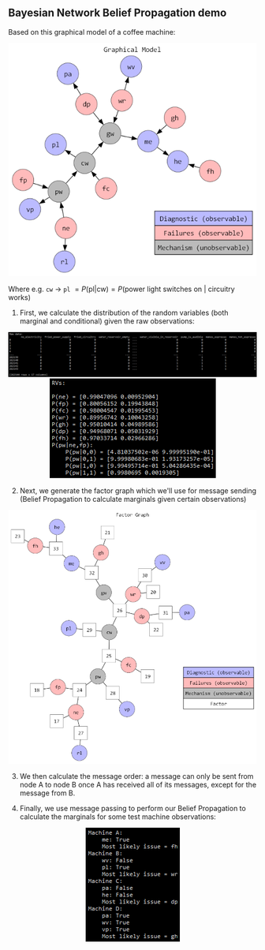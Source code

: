 ## Bayesian Network Belief Propagation demo

Based on this graphical model of a coffee machine:

<p align="center">
	<img src="images/coffee_machine_graphical_model.png"/>
</p>

Where e.g. `cw` &rarr; `pl` $= P(\text{pl|cw}) = P(\text{power light switches on | circuitry works})$

1. First, we calculate the distribution of the random variables (both marginal and conditional) given the raw observations:

<p align="center">
	<img src="images/raw_data.png"/>
	<br/>
	<img src="images/random_variables_from_raw_data.png"/>
</p>

2. Next, we generate the factor graph which we'll use for message sending (Belief Propagation to calculate marginals given certain observations)

<p align="center">
	<img src="images/coffee_machine_factor_graph.png"/>
</p>

3. We then calculate the message order: a message can only be sent from node A to node B once A has received all of its messages, except for the message from B.

4. Finally, we use message passing to perform our Belief Propagation to calculate the marginals for some test machine observations:

<p align="center">
	<img src="images/machine_tests.png"/>
</p>
